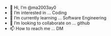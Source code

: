 - 👋 Hi, I’m @ma2003ay0
- 👀 I’m interested in ... Coding
- 🌱 I’m currently learning ... Software Engineering
- 💞️ I’m looking to collaborate on ... github
- 📫 How to reach me ... DM

<!---
ma2003ay0/ma2003ay0 is a ✨ special ✨ repository because its `README.md` (this file) appears on your GitHub profile.
You can click the Preview link to take a look at your changes.
--->
